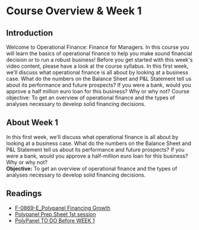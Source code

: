# Course Overview & Week 1
## Introduction
Welcome to Operational Finance: Finance for Managers. In this course you will learn the basics of operational finance to help you make sound financial decision or to run a robust business! Before you get started with this week's video content, please have a look at the course syllabus. In this first week, we'll discuss what operational finance is all about by looking at a business case. What do the numbers on the Balance Sheet and P&L Statement tell us about its performance and future prospects? If you were a bank, would you approve a half million euro loan for this business? Why or why not? Course objective: To get an overview of operational finance and the types of analyses necessary to develop solid financing decisions.

## About Week 1
In this first week, we'll discuss what operational finance is all about by looking at a business case. What do the numbers on the Balance Sheet and P&L Statement tell us about its performance and future prospects? If you were a bank, would you approve a half-million euro loan for this business? Why or why not?\
**Objective:** To get an overview of operational finance and the types of analyses necessary to develop solid financing decisions.

## Readings
* [F-0869-E_Polypanel Financing Growth](./files/F-0869-E_Polypanel_Financing_Growth.pdf)
* [Polypanel Prep Sheet 1st session](./files/Polypanel_Prep_Sheet_1st_session.pdf)
* [PolyPanel TO DO Before WEEK 1](./files/PolyPanel_To_Do_Before_Week1.xlsx)
